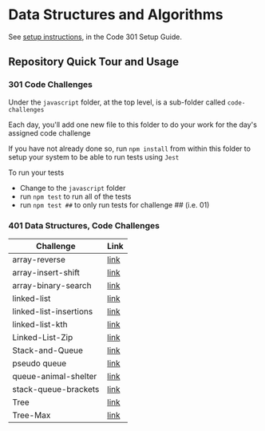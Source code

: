 # Data Structures and Algorithms

See [setup instructions](https://codefellows.github.io/setup-guide/code-301/3-code-challenges), in the Code 301 Setup Guide.

## Repository Quick Tour and Usage

### 301 Code Challenges

Under the `javascript` folder, at the top level, is a sub-folder called `code-challenges`

Each day, you'll add one new file to this folder to do your work for the day's assigned code challenge

If you have not already done so, run `npm install` from within this folder to setup your system to be able to run tests using `Jest`

To run your tests

- Change to the `javascript` folder
- run `npm test` to run all of the tests
- run `npm test ##` to only run tests for challenge ## (i.e. 01)

### 401 Data Structures, Code Challenges

| Challenge                 | Link                                                       |
| ------------------------- | ---------------------------------------------------------- |
| array-reverse             | [link](./array-reverse/README.md)                           |
| array-insert-shift        | [link](./array-insert-shift/README.md)                       |
| array-binary-search       | [link](./array-binary-search/README.md)                      |
| linked-list               | [link](./linked-list/README.md)                 |
| linked-list-insertions    | [link](./linked-list/linked-list-insertions-README.md) |
| linked-list-kth           | [link](./linked-list/linked-list-kth-README.md)        |
| Linked-List-Zip           | [link](./linked-list/linked-list-Zip-README.md)          |
| Stack-and-Queue          | [link](./Stack-and-Queue/README.md)          |
| pseudo queue         | [link](./Stack-and-Queue/pseudo-queue-README.md)          |
| queue-animal-shelter         | [link](./Stack-and-Queue/queue-animal-shelter-README.md)          |
| stack-queue-brackets        | [link](./Stack-and-Queue/stack-queue-brackets-README.md)          |
| Tree        | [link](./trees/README.md)          |
| Tree-Max        | [link](./trees/tree-max-README.md)          |
